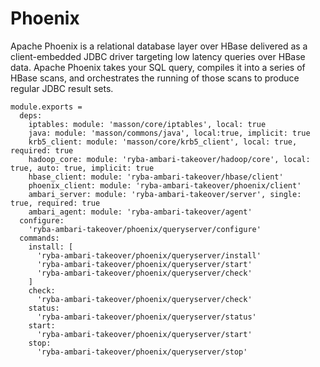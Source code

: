 
# Phoenix

Apache Phoenix is a relational database layer over HBase delivered as a client-embedded
JDBC driver targeting low latency queries over HBase data. Apache Phoenix takes
your SQL query, compiles it into a series of HBase scans, and orchestrates the
running of those scans to produce regular JDBC result sets.

    module.exports =
      deps:
        iptables: module: 'masson/core/iptables', local: true
        java: module: 'masson/commons/java', local:true, implicit: true
        krb5_client: module: 'masson/core/krb5_client', local: true, required: true
        hadoop_core: module: 'ryba-ambari-takeover/hadoop/core', local: true, auto: true, implicit: true
        hbase_client: module: 'ryba-ambari-takeover/hbase/client'
        phoenix_client: module: 'ryba-ambari-takeover/phoenix/client'
        ambari_server: module: 'ryba-ambari-takeover/server', single: true, required: true
        ambari_agent: module: 'ryba-ambari-takeover/agent'
      configure:
        'ryba-ambari-takeover/phoenix/queryserver/configure'
      commands:
        install: [
          'ryba-ambari-takeover/phoenix/queryserver/install'
          'ryba-ambari-takeover/phoenix/queryserver/start'
          'ryba-ambari-takeover/phoenix/queryserver/check'
        ]
        check:
          'ryba-ambari-takeover/phoenix/queryserver/check'
        status:
          'ryba-ambari-takeover/phoenix/queryserver/status'
        start:
          'ryba-ambari-takeover/phoenix/queryserver/start'
        stop:
          'ryba-ambari-takeover/phoenix/queryserver/stop'
